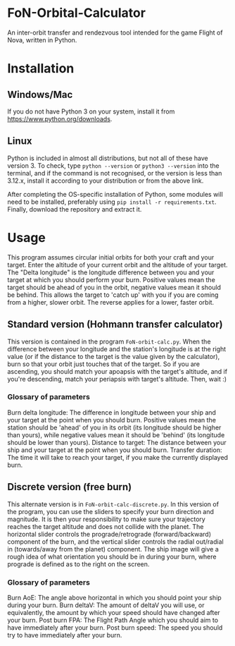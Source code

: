 # FoN-Orbital-Calculator
An inter-orbit transfer and rendezvous tool intended for the game Flight of Nova, written in Python.

# Installation

## Windows/Mac
If you do not have Python 3 on your system, install it from https://www.python.org/downloads.

## Linux
Python is included in almost all distributions, but not all of these have version 3. To check, type `python --version` or `python3 --version` into the terminal, and if the command is not recognised, or the version is less than 3.12.x, install it according to your distribution or from the above link.

After completing the OS-specific installation of Python, some modules will need to be installed, preferably using `pip install -r requirements.txt`. Finally, download the repository and extract it.

# Usage
This program assumes circular initial orbits for both your craft and your target.
Enter the altitude of your current orbit and the altitude of your target. The "Delta longitude" is the longitude difference between you and your target at which you should perform your burn. Positive values mean the target should be ahead of you in the orbit, negative values mean it should be behind. This allows the target to 'catch up' with you if you are coming from a higher, slower orbit. The reverse applies for a lower, faster orbit.

## Standard version (Hohmann transfer calculator)
This version is contained in the program `FoN-orbit-calc.py`.
When the difference between your longitude and the station's longitude is at the right value (or if the distance to the target is the value given by the calculator), burn so that your orbit just touches that of the target. So if you are ascending, you should match your apoapsis with the target's altitude, and if you're descending, match your periapsis with target's altitude. Then, wait :)

### Glossary of parameters
Burn delta longitude: The difference in longitude between your ship and your target at the point when you should burn. Positive values mean the station should be 'ahead' of you in its orbit (its longitude should be higher than yours), while negative values mean it should be 'behind' (its longitude should be lower than yours).
Distance to target: The distance between your ship and your target at the point when you should burn.
Transfer duration: The time it will take to reach your target, if you make the currently displayed burn.

## Discrete version (free burn)
This alternate version is in `FoN-orbit-calc-discrete.py`.
In this version of the program, you can use the sliders to specify your burn direction and magnitude. It is then your responsibility to make sure your trajectory reaches the target altitude and does not collide with the planet. The horizontal slider controls the prograde/retrograde (forward/backward) component of the burn, and the vertical slider controls the radial out/radial in (towards/away from the planet) component. The ship image will give a rough idea of what orientation you should be in during your burn, where prograde is defined as to the right on the screen.

### Glossary of parameters
Burn AoE: The angle above horizontal in which you should point your ship during your burn.
Burn deltaV: The amount of deltaV you will use, or equivalently, the amount by which your speed should have changed after your burn. 
Post burn FPA: The Flight Path Angle which you should aim to have immediately after your burn.
Post burn speed: The speed you should try to have immediately after your burn.
